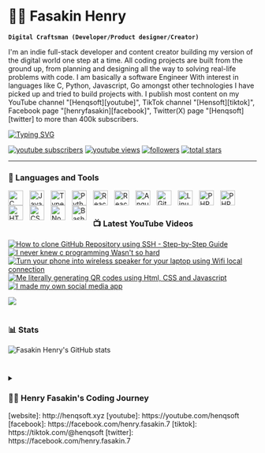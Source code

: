 # 🏄‍♂️ Fasakin Henry

**`Digital Craftsman (Developer/Product designer/Creator)`**

I'm an indie full-stack developer and content creator building my version of the digital world one step at a time. All coding projects are built from the ground up, from planning and designing all the way to solving real-life problems with code. I am basically a software Engineer With interest in languages like C, Python, Javascript, Go amongst other technologies I have picked up and tried to build projects with. I publish most content on my YouTube channel "[Henqsoft][youtube]", TikTok channel "[Hensoft][tiktok]", Facebook page "[henryfasakin][facebook]", Twitter(X) page "[Henqsoft][twitter] to more than 400k subscribers.

[![Typing SVG](https://readme-typing-svg.demolab.com?font=Fira+Code&pause=1000&random=false&width=435&lines=Software+Engineer+and+Product+designer)](https://git.io/typing-svg)

   <p align="left">
      <a href="https://www.youtube.com/channel/UC17Ph4WVmtOTS--RgvhaQow?sub_confirmation=1">
         <img alt="youtube subscribers" title="Subscribe to my YouTube channel" src="https://custom-icon-badges.demolab.com/youtube/channel/subscribers/UC17Ph4WVmtOTS--RgvhaQow?color=%23E05D44&label=SUBSCRIBE&logo=video&logoColor=white&style=for-the-badge&labelColor=CE4630"/></a> 
      <a href="https://www.youtube.com/@henqsoft">
         <img alt="youtube views" title="YouTube views" src="https://custom-icon-badges.demolab.com/youtube/channel/views/UC17Ph4WVmtOTS--RgvhaQow?color=%23E1AD0E&logo=eye&logoColor=white&style=for-the-badge&labelColor=C79600"/></a> 
      <a href="https://github.com/fasakinhenry?tab=followers">
         <img alt="followers" title="Follow me on Github" src="https://custom-icon-badges.demolab.com/github/followers/fasakinhenry?color=236ad3&labelColor=1155ba&style=for-the-badge&logo=person-add&label=Follow&logoColor=white"/></a>
      <a href="https://github.com/fasakinhenry?tab=repositories&sort=stargazers">
         <img alt="total stars" title="Total stars on GitHub" src="https://custom-icon-badges.demolab.com/github/stars/fasakinhenry?color=55960c&style=for-the-badge&labelColor=488207&logo=star"/></a>
   </p>

---

### 🧰 Languages and Tools

<img align="left" alt="C" width="30px" style="padding-right:10px;" src="https://cdn.jsdelivr.net/gh/devicons/devicon/icons/c/c-original.svg"/>
<img align="left" alt="JavaScript" width="30px" style="padding-right:10px;" src="https://cdn.jsdelivr.net/gh/devicons/devicon/icons/javascript/javascript-plain.svg" />
<img align="left" alt="TypeScript" width="30px" style="padding-right:10px;" src="https://cdn.jsdelivr.net/gh/devicons/devicon/icons/typescript/typescript-plain.svg" />
<img align="left" alt="Python" width="30px" style="padding-right:10px;" src="https://cdn.jsdelivr.net/gh/devicons/devicon/icons/python/python-plain.svg" />
<img align="left" alt="React" width="30px" style="padding-right:10px;" src="https://cdn.jsdelivr.net/gh/devicons/devicon/icons/react/react-original.svg" />
<img align="left" alt="React" width="30px" style="padding-right:10px;" src="https://cdn.jsdelivr.net/gh/devicons/devicon/icons/express/express-original.svg" />
<img align="left" alt="Angular" width="30px" style="padding-right:10px;" src="https://cdn.jsdelivr.net/gh/devicons/devicon/icons/angularjs/angularjs-plain.svg" />
<img align="left" alt="Git" width="30px" style="padding-right:10px;" src="https://cdn.jsdelivr.net/gh/devicons/devicon/icons/git/git-original.svg" />
<img align="left" alt="Linux" width="30px" style="padding-right:10px;" src="https://cdn.jsdelivr.net/gh/devicons/devicon/icons/linux/linux-original.svg" />
<img align="left" alt="PHP" width="30px" style="padding-right:10px;" src="https://cdn.jsdelivr.net/gh/devicons/devicon/icons/php/php-original.svg" />
<img align="left" alt="PHP" width="30px" style="padding-right:10px;" src="https://cdn.jsdelivr.net/gh/devicons/devicon/icons/mongodb/mongodb-original.svg" />
<img align="left" alt="HTML" width="30px" style="padding-right:10px;" src="https://cdn.jsdelivr.net/gh/devicons/devicon/icons/html5/html5-plain.svg" />
<img align="left" alt="CSS" width="30px" style="padding-right:10px;" src="https://cdn.jsdelivr.net/gh/devicons/devicon/icons/css3/css3-plain.svg" />
<img align="left" alt="NodeJS" width="30px" style="padding-right:10px;" src="https://cdn.jsdelivr.net/gh/devicons/devicon/icons/nodejs/nodejs-original.svg" />
<img align="left" alt="Bash" width="30px" style="padding-right:10px;" src="https://cdn.jsdelivr.net/gh/devicons/devicon/icons/bash/bash-original.svg" />
<br />

#

### 📺 Latest YouTube Videos

<!-- BEGIN YOUTUBE-CARDS -->
[![How to clone GitHub Repository using SSH - Step-by-Step Guide](https://ytcards.demolab.com/?id=4V9i0coIDQU&title=How+to+clone+GitHub+Repository+using+SSH+-+Step-by-Step+Guide&lang=en&timestamp=1706480867&background_color=%230d1117&title_color=%23ffffff&stats_color=%23dedede&max_title_lines=1&width=250&border_radius=5 "How to clone GitHub Repository using SSH - Step-by-Step Guide")](https://www.youtube.com/watch?v=4V9i0coIDQU)
[![I never knew c programming Wasn't so hard](https://ytcards.demolab.com/?id=ck_LtSY_1d0&title=I+never+knew+c+programming+Wasn%27t+so+hard&lang=en&timestamp=1696678803&background_color=%230d1117&title_color=%23ffffff&stats_color=%23dedede&max_title_lines=1&width=250&border_radius=5 "I never knew c programming Wasn't so hard")](https://www.youtube.com/watch?v=ck_LtSY_1d0)
[![Turn your phone into wireless speaker for your laptop using Wifi local connection](https://ytcards.demolab.com/?id=QLTYCihXwqY&title=Turn+your+phone+into+wireless+speaker+for+your+laptop+using+Wifi+local+connection&lang=en&timestamp=1696206401&background_color=%230d1117&title_color=%23ffffff&stats_color=%23dedede&max_title_lines=1&width=250&border_radius=5 "Turn your phone into wireless speaker for your laptop using Wifi local connection")](https://www.youtube.com/watch?v=QLTYCihXwqY)
[![Me literally generating QR codes using Html, CSS and Javascript](https://ytcards.demolab.com/?id=vjhoXEAEUME&title=Me+literally+generating+QR+codes+using+Html%2C+CSS+and+Javascript&lang=en&timestamp=1692755736&background_color=%230d1117&title_color=%23ffffff&stats_color=%23dedede&max_title_lines=1&width=250&border_radius=5 "Me literally generating QR codes using Html, CSS and Javascript")](https://www.youtube.com/watch?v=vjhoXEAEUME)
[![I made my own social media app](https://ytcards.demolab.com/?id=16N4bmEEcbE&title=I+made+my+own+social+media+app&lang=en&timestamp=1692753708&background_color=%230d1117&title_color=%23ffffff&stats_color=%23dedede&max_title_lines=1&width=250&border_radius=5 "I made my own social media app")](https://www.youtube.com/watch?v=16N4bmEEcbE)
<!-- END YOUTUBE-CARDS -->

[<img src="https://custom-icon-badges.demolab.com/badge/-Subscribe%20For%20More-red?style=for-the-badge&logo=video&logoColor=white"/>](https://www.youtube.com/c/fknight?sub_confirmation=1)

#

### 📊 Stats

![Fasakin Henry's GitHub stats](https://github-readme-stats.vercel.app/api?username=fasakinhenry&show_icons=true&theme=gruvbox)

<!-- ![GitHub Streak](https://streak-stats.demolab.com?user=ForrestKnight&theme=gruvbox&border_radius=4.5) -->

#

<details>
 <summary><h3>👨‍💻 Henry Fasakin's Coding Journey</h3></summary>
   I started my coding journey as a naive computer science student with a passion to learn everything I could about this programming world - code, unix, linux, theory. And all the while, teaching myself iOS development with a dream to build my own app, but that soon got overshadowed by my desire to excel in Java. A desire that landed me a full-stack software engineering job upon graduation. However, I had another desire I had been pursuing throughout this time - YouTube content creation. I eventually ended up quitting my software engineering job to pursue YouTube full-time, and that has been my focus ever since. But there's something that's always bothered me about my journey - abandoning my dream of building my own app to pursue the safe route, a job. Now I've already taken the leap away from that safety net into this uncomfortable, unexplored world that it being a creator. And it worked out, but again, it became comfortable. It's easier to create a video than go out on a ledge and build my own product. I do have to eat, at the end of the day, but I think it's time. It's time to get uncomfortable again. I have a burning desire to get back on the horse, and fulfill that dream younger me had of building my own app, my own product. And in order to do that, I'll be implmementing a few measures to streamline my YouTube content to focus more time on fulfilling that dream - a dream that I'll be ready to tackle in 2023 due to the measure I'm putting in place now until the end of 2022. Don't wait up, because I'm coming.,/detail
</details>
[website]: http://henqsoft.xyz
[youtube]: https://youtube.com/henqsoft
[facebook]: https://facebook.com/henry.fasakin.7
[tiktok]: https://tiktok.com/@henqsoft
[twitter]: https://facebook.com/henry.fasakin.7

<!--
**fasakinhenry/fasakinhenry** is a ✨ _special_ ✨ repository because its `README.md` (this file) appears on your GitHub profile.

Here are some ideas to get you started:

- 🔭 I’m currently working on ...
- 🌱 I’m currently learning ...
- 👯 I’m looking to collaborate on ...
- 🤔 I’m looking for help with ...
- 💬 Ask me about ...
- 📫 How to reach me: ...
- 😄 Pronouns: ...
- ⚡ Fun fact: ...
-->
